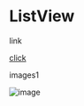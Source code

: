 # ListView 

link 

[click](https://ocw.cs.pub.ro/courses/eim/laboratoare/laborator01)

images1

![image](C:\Users\George\Desktop\AndroidList\img1.png)